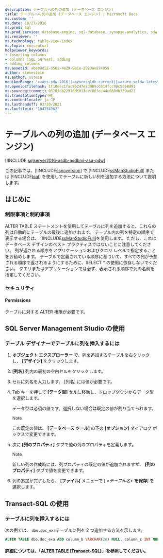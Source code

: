 ```yaml
---
description: テーブルへの列の追加 (データベース エンジン)
title: テーブルへの列の追加 (データベース エンジン) | Microsoft Docs
ms.custom: ''
ms.date: 10/27/2016
ms.prod: sql
ms.prod_service: database-engine, sql-database, synapse-analytics, pdw
ms.reviewer: ''
ms.technology: table-view-index
ms.topic: conceptual
helpviewer_keywords:
- inserting columns
- columns [SQL Server], adding
- adding columns
ms.assetid: abeb8d52-d562-4e29-9e1e-2923ae874859
author: stevestein
ms.author: sstein
monikerRange: '>=aps-pdw-2016||=azuresqldb-current||=azure-sqldw-latest||>=sql-server-2016||>=sql-server-linux-2017||=azuresqldb-mi-current'
ms.openlocfilehash: 1f10eec1fac96247e2d909c6014fcc98c5568d91
ms.sourcegitcommit: 0310fdb22916df013eef86fee44e660dbf39ad21
ms.translationtype: HT
ms.contentlocale: ja-JP
ms.lasthandoff: 03/20/2021
ms.locfileid: "104754962"
---
```

# <a name="add-columns-to-a-table-database-engine"></a>テーブルへの列の追加 (データベース エンジン)

[!INCLUDE [sqlserver2016-asdb-asdbmi-asa-pdw](../../includes/applies-to-version/sqlserver2016-asdb-asdbmi-asa-pdw.md)]

この記事では、[!INCLUDE[ssnoversion](../../includes/ssnoversion-md.md)] で [!INCLUDE[ssManStudioFull](../../includes/ssmanstudiofull-md.md)] または [!INCLUDE[tsql](../../includes/tsql-md.md)] を使用してテーブルに新しい列を追加する方法について説明します。

## <a name="before-you-begin"></a><a name="BeforeYouBegin"></a> はじめに

### <a name="limitations-and-restrictions"></a><a name="Restrictions"></a> 制限事項と制約事項

 ALTER TABLE ステートメントを使用してテーブルに列を追加すると、これらの列は自動的にテーブルの最後に追加されます。 テーブル内の列を特定の順序で表示する場合は、 [!INCLUDE[ssManStudioFull](../../includes/ssmanstudiofull-md.md)]を使用します。 ただし、これはデータベース デザインのベスト プラクティスではないことに注意してください。 列が返される順序をアプリケーションおよびクエリ レベルで指定することをお勧めします。 テーブルで定義されている順序に基づいて、すべての列が予想される順序で返されるようにするために、SELECT * の使用に依存しないでください。 クエリまたはアプリケーションでは必ず、表示される順序で列の名前を指定してください。

### <a name="security"></a><a name="Security"></a> セキュリティ

#### <a name="permissions"></a><a name="Permissions"></a> Permissions

テーブルに対する ALTER 権限が必要です。

## <a name="using-sql-server-management-studio"></a><a name="SSMSProcedure"></a> SQL Server Management Studio の使用

### <a name="to-insert-columns-into-a-table-with-table-designer"></a>テーブル デザイナーでテーブルに列を挿入するには

1. **オブジェクト エクスプローラー** で、列を追加するテーブルを右クリックし、 **[デザイン]** をクリックします。
2. **[列名]** 列内の最初の空白セルをクリックします。
3. セルに列名を入力します。 [列名] には値が必要です。
4. Tab キーを押して **[データ型]** セルに移動し、ドロップダウンからデータ型を選択します。

   データ型は必須の値です。選択しない場合は既定の値が割り当てられます。

   > [!NOTE]
   >  この既定の値は、 **[データベース ツール]** の下の **[オプション]** ダイアログ ボックスで変更できます。

5. 次に **[列のプロパティ]** タブで他の列のプロパティを定義します。

    > [!NOTE]
    > 新しい列の作成時には、列プロパティの既定の値が追加されますが、 **[列のプロパティ]** タブで値を変更できます。

6. 列の追加が完了したら、 **[ファイル]** メニューで [ _<テーブル名>_ **を保存**] を選択します。
  
## <a name="using-transact-sql"></a><a name="TsqlProcedure"></a> Transact-SQL の使用
  
### <a name="to-insert-columns-into-a-table"></a>テーブルに列を挿入するには  
  
次の例では、 `dbo.doc_exa`テーブルに列を 2 つ追加する方法を示します。

```sql
ALTER TABLE dbo.doc_exa ADD column_b VARCHAR(20) NULL, column_c INT NULL ;
```

#### <a name="for-more-information-see-alter-table-40transact-sql41"></a><a name="FollowUp"></a> 詳細については、「[ALTER TABLE (Transact-SQL)](../../t-sql/statements/alter-table-transact-sql.md)」を参照してください。
